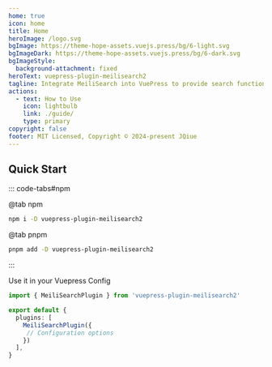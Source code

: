 ```yaml
---
home: true
icon: home
title: Home
heroImage: /logo.svg
bgImage: https://theme-hope-assets.vuejs.press/bg/6-light.svg
bgImageDark: https://theme-hope-assets.vuejs.press/bg/6-dark.svg
bgImageStyle:
  background-attachment: fixed
heroText: vuepress-plugin-meilisearch2
tagline: Integrate MeiliSearch into VuePress to provide search functionality for your documentation website.
actions:
  - text: How to Use
    icon: lightbulb
    link: ./guide/
    type: primary
copyright: false
footer: MIT Licensed, Copyright © 2024-present JQiue
---
```


## Quick Start

::: code-tabs#npm

@tab npm

```sh
npm i -D vuepress-plugin-meilisearch2
```

@tab pnpm

```sh
pnpm add -D vuepress-plugin-meilisearch2
```

:::

Use it in your Vuepress Config

```ts
import { MeiliSearchPlugin } from 'vuepress-plugin-meilisearch2'

export default {
  plugins: [
    MeiliSearchPlugin({
     // Configuration options
    })
  ],
}
```
